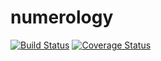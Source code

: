 # numerology
[![Build Status](https://secure.travis-ci.org/mike-hewitson/numerology.png?branch=master)](https://travis-ci.org/mike-hewitson/numerology)
[![Coverage Status](https://coveralls.io/repos/mike-hewitson/numerology/badge.svg?branch=master)](https://coveralls.io/r/mike-hewitson/numerology/?branch=master)
